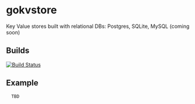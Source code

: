 # gokvstore

Key Value stores built with relational DBs: Postgres, SQLite, MySQL (coming soon)

## Builds

[![Build Status](https://travis-ci.org/korovkin/gokvstore.svg)](https://travis-ci.org/korovkin/gokvstore)

## Example

```
  TBD
```



